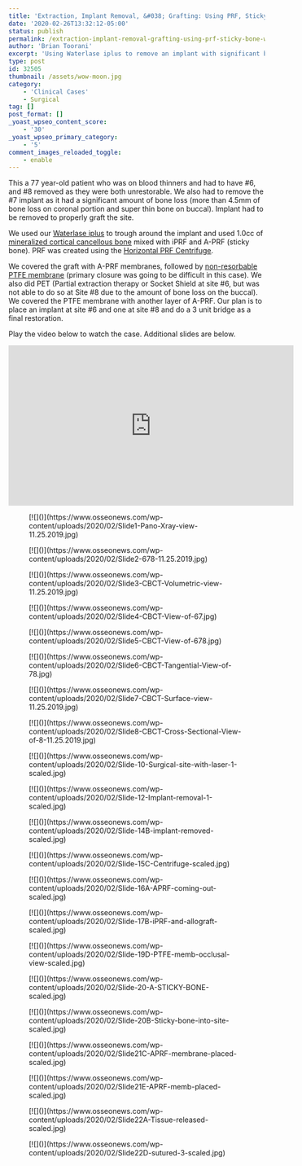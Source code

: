 ```yaml
---
title: 'Extraction, Implant Removal, &#038; Grafting: Using PRF, Sticky Bone &#038; Waterlase iPlus'
date: '2020-02-26T13:32:12-05:00'
status: publish
permalink: /extraction-implant-removal-grafting-using-prf-sticky-bone-waterlase-iplus
author: 'Brian Toorani'
excerpt: 'Using Waterlase iplus to remove an implant with significant bone loss. Grafting with PRF from Horizontal Centrifuge and non-resorbable PTFE membranes.'
type: post
id: 32505
thumbnail: /assets/wow-moon.jpg
category:
    - 'Clinical Cases'
    - Surgical
tag: []
post_format: []
_yoast_wpseo_content_score:
    - '30'
_yoast_wpseo_primary_category:
    - '5'
comment_images_reloaded_toggle:
    - enable
---
```

This a 77 year-old patient who was on blood thinners and had to have #6, and #8 removed as they were both unrestorable. We also had to remove the #7 implant as it had a significant amount of bone loss (more than 4.5mm of bone loss on coronal portion and super thin bone on buccal). Implant had to be removed to properly graft the site.

We used our [Waterlase iplus](https://www.biolase.com/products/dental-lasers-all-tissue/waterlase-iplus/) to trough around the implant and used 1.0cc of [<u>mineralized cortical cancellous bone</u>](https://www.ddsgadget.com/biologics/bone-grafting/allografts/mineralized-cortical-cancellous-bone-0418.html) mixed with iPRF and A-PRF (sticky bone). PRF was created using the [<u>Horizontal PRF Centrifuge</u>](https://www.ddsgadget.com/horizon-6-flex-premium-horizontal-centrifuge-prf.html).

We covered the graft with A-PRF membranes, followed by [<u>non-resorbable PTFE membrane</u>](https://www.ddsgadget.com/biologics/membranes/non-resorbable-membranes.html) (primary closure was going to be difficult in this case). We also did PET (Partial extraction therapy or Socket Shield at site #6, but was not able to do so at Site #8 due to the amount of bone loss on the buccal). We covered the PTFE membrane with another layer of A-PRF. Our plan is to place an implant at site #6 and one at site #8 and do a 3 unit bridge as a final restoration.

Play the video below to watch the case. Additional slides are below.

<iframe allowfullscreen="" frameborder="0" height="315" src="https://www.youtube.com/embed/MV9N2NvUUUA?rel=0" width="560"></iframe>

<div class="foogallery foogallery-container foogallery-default foogallery-lightbox-foobox fg-gutter-10 fg-center fg-default fg-light fg-border-thin fg-shadow-small fg-loading-default fg-loaded-fade-in fg-custom fg-caption-hover fg-hover-fade fg-hover-zoom" data-fg-common-fields="1" data-foogallery="{"item":{"showCaptionTitle":true,"showCaptionDescription":true},"lazy":true,"src":"data-src-fg","srcset":"data-srcset-fg"}" id="foogallery-gallery-32527"><div class="fg-item"><figure class="fg-item-inner">[<span class="fg-image-wrap">![]()</span>](https://www.osseonews.com/wp-content/uploads/2020/02/Slide1-Pano-Xray-view-11.25.2019.jpg)<figcaption class="fg-caption"><div class="fg-caption-inner"></div></figcaption></figure><div class="fg-loader"></div></div><div class="fg-item"><figure class="fg-item-inner">[<span class="fg-image-wrap">![]()</span>](https://www.osseonews.com/wp-content/uploads/2020/02/Slide2-678-11.25.2019.jpg)<figcaption class="fg-caption"><div class="fg-caption-inner"></div></figcaption></figure><div class="fg-loader"></div></div><div class="fg-item"><figure class="fg-item-inner">[<span class="fg-image-wrap">![]()</span>](https://www.osseonews.com/wp-content/uploads/2020/02/Slide3-CBCT-Volumetric-view-11.25.2019.jpg)<figcaption class="fg-caption"><div class="fg-caption-inner"></div></figcaption></figure><div class="fg-loader"></div></div><div class="fg-item"><figure class="fg-item-inner">[<span class="fg-image-wrap">![]()</span>](https://www.osseonews.com/wp-content/uploads/2020/02/Slide4-CBCT-View-of-67.jpg)<figcaption class="fg-caption"><div class="fg-caption-inner"></div></figcaption></figure><div class="fg-loader"></div></div><div class="fg-item"><figure class="fg-item-inner">[<span class="fg-image-wrap">![]()</span>](https://www.osseonews.com/wp-content/uploads/2020/02/Slide5-CBCT-View-of-678.jpg)<figcaption class="fg-caption"><div class="fg-caption-inner"></div></figcaption></figure><div class="fg-loader"></div></div><div class="fg-item"><figure class="fg-item-inner">[<span class="fg-image-wrap">![]()</span>](https://www.osseonews.com/wp-content/uploads/2020/02/Slide6-CBCT-Tangential-View-of-78.jpg)<figcaption class="fg-caption"><div class="fg-caption-inner"></div></figcaption></figure><div class="fg-loader"></div></div><div class="fg-item"><figure class="fg-item-inner">[<span class="fg-image-wrap">![]()</span>](https://www.osseonews.com/wp-content/uploads/2020/02/Slide7-CBCT-Surface-view-11.25.2019.jpg)<figcaption class="fg-caption"><div class="fg-caption-inner"></div></figcaption></figure><div class="fg-loader"></div></div><div class="fg-item"><figure class="fg-item-inner">[<span class="fg-image-wrap">![]()</span>](https://www.osseonews.com/wp-content/uploads/2020/02/Slide8-CBCT-Cross-Sectional-View-of-8-11.25.2019.jpg)<figcaption class="fg-caption"><div class="fg-caption-inner"></div></figcaption></figure><div class="fg-loader"></div></div><div class="fg-item"><figure class="fg-item-inner">[<span class="fg-image-wrap">![]()</span>](https://www.osseonews.com/wp-content/uploads/2020/02/Slide-10-Surgical-site-with-laser-1-scaled.jpg)<figcaption class="fg-caption"><div class="fg-caption-inner"></div></figcaption></figure><div class="fg-loader"></div></div><div class="fg-item"><figure class="fg-item-inner">[<span class="fg-image-wrap">![]()</span>](https://www.osseonews.com/wp-content/uploads/2020/02/Slide-12-Implant-removal-1-scaled.jpg)<figcaption class="fg-caption"><div class="fg-caption-inner"></div></figcaption></figure><div class="fg-loader"></div></div><div class="fg-item"><figure class="fg-item-inner">[<span class="fg-image-wrap">![]()</span>](https://www.osseonews.com/wp-content/uploads/2020/02/Slide-14B-implant-removed-scaled.jpg)<figcaption class="fg-caption"><div class="fg-caption-inner"></div></figcaption></figure><div class="fg-loader"></div></div><div class="fg-item"><figure class="fg-item-inner">[<span class="fg-image-wrap">![]()</span>](https://www.osseonews.com/wp-content/uploads/2020/02/Slide-15C-Centrifuge-scaled.jpg)<figcaption class="fg-caption"><div class="fg-caption-inner"></div></figcaption></figure><div class="fg-loader"></div></div><div class="fg-item"><figure class="fg-item-inner">[<span class="fg-image-wrap">![]()</span>](https://www.osseonews.com/wp-content/uploads/2020/02/Slide-16A-APRF-coming-out-scaled.jpg)<figcaption class="fg-caption"><div class="fg-caption-inner"></div></figcaption></figure><div class="fg-loader"></div></div><div class="fg-item"><figure class="fg-item-inner">[<span class="fg-image-wrap">![]()</span>](https://www.osseonews.com/wp-content/uploads/2020/02/Slide-17B-iPRF-and-allograft-scaled.jpg)<figcaption class="fg-caption"><div class="fg-caption-inner"></div></figcaption></figure><div class="fg-loader"></div></div><div class="fg-item"><figure class="fg-item-inner">[<span class="fg-image-wrap">![]()</span>](https://www.osseonews.com/wp-content/uploads/2020/02/Slide-19D-PTFE-memb-occlusal-view-scaled.jpg)<figcaption class="fg-caption"><div class="fg-caption-inner"></div></figcaption></figure><div class="fg-loader"></div></div><div class="fg-item"><figure class="fg-item-inner">[<span class="fg-image-wrap">![]()</span>](https://www.osseonews.com/wp-content/uploads/2020/02/Slide-20-A-STICKY-BONE-scaled.jpg)<figcaption class="fg-caption"><div class="fg-caption-inner"></div></figcaption></figure><div class="fg-loader"></div></div><div class="fg-item"><figure class="fg-item-inner">[<span class="fg-image-wrap">![]()</span>](https://www.osseonews.com/wp-content/uploads/2020/02/Slide-20B-Sticky-bone-into-site-scaled.jpg)<figcaption class="fg-caption"><div class="fg-caption-inner"></div></figcaption></figure><div class="fg-loader"></div></div><div class="fg-item"><figure class="fg-item-inner">[<span class="fg-image-wrap">![]()</span>](https://www.osseonews.com/wp-content/uploads/2020/02/Slide21C-APRF-membrane-placed-scaled.jpg)<figcaption class="fg-caption"><div class="fg-caption-inner"></div></figcaption></figure><div class="fg-loader"></div></div><div class="fg-item"><figure class="fg-item-inner">[<span class="fg-image-wrap">![]()</span>](https://www.osseonews.com/wp-content/uploads/2020/02/Slide21E-APRF-memb-placed-scaled.jpg)<figcaption class="fg-caption"><div class="fg-caption-inner"></div></figcaption></figure><div class="fg-loader"></div></div><div class="fg-item"><figure class="fg-item-inner">[<span class="fg-image-wrap">![]()</span>](https://www.osseonews.com/wp-content/uploads/2020/02/Slide22A-Tissue-released-scaled.jpg)<figcaption class="fg-caption"><div class="fg-caption-inner"></div></figcaption></figure><div class="fg-loader"></div></div><div class="fg-item"><figure class="fg-item-inner">[<span class="fg-image-wrap">![]()</span>](https://www.osseonews.com/wp-content/uploads/2020/02/Slide22D-sutured-3-scaled.jpg)<figcaption class="fg-caption"><div class="fg-caption-inner"></div></figcaption></figure><div class="fg-loader"></div></div></div>